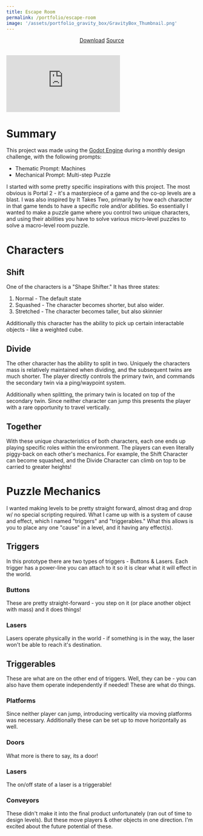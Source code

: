 ```yaml
---
title: Escape Room
permalink: /portfolio/escape-room
image: '/assets/portfolio_gravity_box/GravityBox_Thumbnail.png'
---
```


<div style="text-align:center">
    <a href="https://github.com/TheNickOfTime/design-challenge-jan/releases/download/v1.0/design-challenge-jan.zip" target="_blank" class="button button--primary">Download</a>
    <a href="https://github.com/TheNickOfTime/design-challenge-jan" target="_blank" class="button button--primary">Source</a>
</div>

<br>

<p><iframe src="https://www.youtube.com/embed/69xydia0joM" loading="lazy" frameborder="0" allowfullscreen></iframe></p>

# Summary
This project was made using the [Godot Engine](https://godotengine.org/) during a monthly design challenge, with the following prompts:
- Thematic Prompt: Machines
- Mechanical Prompt: Multi-step Puzzle

I started with some pretty specific inspirations with this project. The most obvious is Portal 2 - it's a masterpiece of a game and the co-op levels are a blast. I was also inspired by It Takes Two, primarily by how each character in that game tends to have a specific role and/or abilities. So essentially I wanted to make a puzzle game where you control two unique characters, and using their abilities you have to solve various micro-level puzzles to solve a macro-level room puzzle.

# Characters

## Shift
One of the characters is a "Shape Shifter." It has three states:
1. Normal - The default state
2. Squashed - The character becomes shorter, but also wider.
3. Stretched - The character becomes taller, but also skinnier

Additionally this character has the ability to pick up certain interactable objects - like a weighted cube.

## Divide
The other character has the ability to split in two. Uniquely the characters mass is relatively maintained when dividing, and the subsequent twins are much shorter. The player directly controls the primary twin, and commands the secondary twin via a ping/waypoint system.

Additionally when splitting, the primary twin is located on top of the secondary twin. Since neither character can jump this presents the player with a rare opportunity to travel vertically.

## Together
With these unique characteristics of both characters, each one ends up playing specific roles within the environment. The players can even literally piggy-back on each other's mechanics. For example, the Shift Character can become squashed, and the Divide Character can climb on top to be carried to greater heights!

# Puzzle Mechanics
I wanted making levels to be pretty straight forward, almost drag and drop w/ no special scripting required. What I came up with is a system of cause and effect, which I named "triggers" and "triggerables." What this allows is you to place any one "cause" in a level, and it having any effect(s).

## Triggers
In this prototype there are two types of triggers - Buttons & Lasers. Each trigger has a power-line you can attach to it so it is clear what it will effect in the world.

### Buttons
These are pretty straight-forward - you step on it (or place another object with mass) and it does things!

### Lasers
Lasers operate physically in the world - if something is in the way, the laser won't be able to reach it's destination.


## Triggerables
These are what are on the other end of triggers. Well, they can be - you can also have them operate independently if needed! These are what do things.

### Platforms
Since neither player can jump, introducing verticality via moving platforms was necessary. Additionally these can be set up to move horizontally as well.

### Doors
What more is there to say, its a door!

### Lasers
The on/off state of a laser is a triggerable!

### Conveyors
These didn't make it into the final product unfortunately (ran out of time to design levels). But these move players & other objects in one direction. I'm excited about the future potential of these.